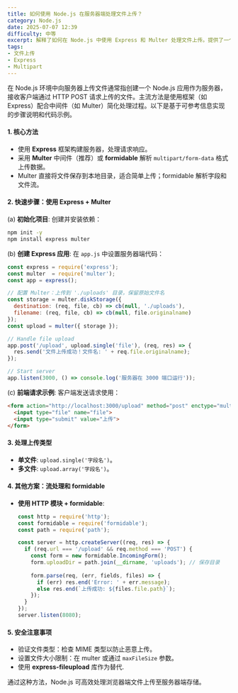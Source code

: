 ```yaml
---
title: 如何使用 Node.js 在服务器端处理文件上传？
category: Node.js
date: 2025-07-07 12:39
difficulty: 中等
excerpt: 解释了如何在 Node.js 中使用 Express 和 Multer 处理文件上传。提供了一个简单的示例，展示了从设置项目到处理上传的完整流程，并讨论了其他替代方案和安全注意事项。
tags:
- 文件上传
- Express
- Multipart
---
```

在 Node.js 环境中向服务器上传文件通常指创建一个 Node.js 应用作为服务器，接收客户端通过 HTTP POST 请求上传的文件。主流方法是使用框架（如 Express）配合中间件（如 Multer）简化处理过程。以下是基于可参考信息实现的步骤说明和代码示例。

#### 1. 核心方法
- 使用 **Express** 框架构建服务器，处理请求响应。
- 采用 **Multer** 中间件（推荐）或 **formidable** 解析 `multipart/form-data` 格式上传数据。
- Multer 直接将文件保存到本地目录，适合简单上传；formidable 解析字段和文件流。

#### 2. 快速步骤：使用 Express + Multer
(a) **初始化项目**: 创建并安装依赖：
   ```bash
   npm init -y
   npm install express multer
   ```

(b) **创建 Express 应用**: 在 `app.js` 中设置服务器端代码：
   ```javascript
   const express = require('express');
   const multer  = require('multer');
   const app = express();

   // 配置 Multer：上传到 './uploads' 目录，保留原始文件名
   const storage = multer.diskStorage({
     destination: (req, file, cb) => cb(null, './uploads'),
     filename: (req, file, cb) => cb(null, file.originalname)
   });
   const upload = multer({ storage });

   // Handle file upload
   app.post('/upload', upload.single('file'), (req, res) => {
     res.send('文件上传成功！文件名: ' + req.file.originalname);
   });

   // Start server
   app.listen(3000, () => console.log('服务器在 3000 端口运行'));
   ```

(c) **前端请求示例**: 客户端发送请求使用：
   ```html
   <form action="http://localhost:3000/upload" method="post" enctype="multipart/form-data">
     <input type="file" name="file">
     <input type="submit" value="上传">
   </form>
   ```

#### 3. 处理上传类型
- **单文件**: `upload.single('字段名')`。
- **多文件**: `upload.array('字段名')`。

#### 4. 其他方案：流处理和 formidable
- **使用 HTTP 模块 + formidable**:
   ```javascript
   const http = require('http');
   const formidable = require('formidable');
   const path = require('path');
   
   const server = http.createServer((req, res) => {
     if (req.url === '/upload' && req.method === 'POST') {
       const form = new formidable.IncomingForm();
       form.uploadDir = path.join(__dirname, 'uploads'); // 保存目录
       
       form.parse(req, (err, fields, files) => {
         if (err) res.end('Error: ' + err.message);
         else res.end(`上传成功: ${files.file.path}`);
       });
     }
   });
   server.listen(8080);
   ```

#### 5. 安全注意事项
- 验证文件类型：检查 MIME 类型以防止恶意上传。
- 设置文件大小限制：在 multer 或通过 `maxFileSize` 参数。
- 使用 **express-fileupload** 库作为替代.

通过这种方法，Node.js 可高效处理浏览器端文件上传至服务器端存储。
